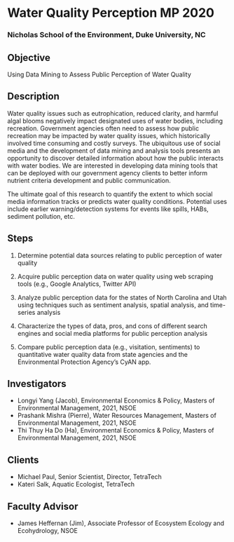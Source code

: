 # Water Quality Perception MP 2020
### Nicholas School of the Environment, Duke University, NC

## Objective

Using Data Mining to Assess Public Perception of Water Quality 

## Description

Water quality issues such as eutrophication, reduced clarity, and harmful algal blooms negatively impact designated uses of water bodies, including recreation. Government agencies often need to assess how public recreation may be impacted by water quality issues, which historically involved time consuming and costly surveys. The ubiquitous use of social media and the development of data mining and analysis tools presents an opportunity to discover detailed information about how the public interacts with water bodies. We are interested in developing data mining tools that can be deployed with our government agency clients to better inform nutrient criteria development and public communication. 

The ultimate goal of this research to quantify the extent to which social media information tracks or predicts water quality conditions. Potential uses include earlier warning/detection systems for events like spills, HABs, sediment pollution, etc.  

## Steps

1. Determine potential data sources relating to public perception of water quality  

2. Acquire public perception data on water quality using web scraping tools (e.g., Google Analytics, Twitter API)  

3. Analyze public perception data for the states of North Carolina and Utah using techniques such as sentiment analysis, spatial analysis, and time-series analysis  

4. Characterize the types of data, pros, and cons of different search engines and social media platforms for public perception analysis  

5. Compare public perception data (e.g., visitation, sentiments) to quantitative water quality data from state agencies and the Environmental Protection Agency’s CyAN app. 

## Investigators

* Longyi Yang (Jacob), Environmental Economics & Policy, Masters of Environmental Management, 2021, NSOE
* Prashank Mishra (Pierre), Water Resources Management, Masters of Environmental Management, 2021, NSOE
* Thi Thuy Ha Do (Ha), Environmental Economics & Policy, Masters of Environmental Management, 2021, NSOE

## Clients

* Michael Paul, Senior Scientist, Director, TetraTech
* Kateri Salk, Aquatic Ecologist, TetraTech

## Faculty Advisor

* James Heffernan (Jim), Associate Professor of Ecosystem Ecology and Ecohydrology, NSOE
